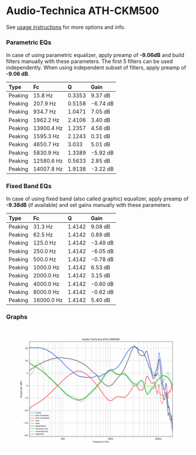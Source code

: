 # Audio-Technica ATH-CKM500
See [usage instructions](https://github.com/jaakkopasanen/AutoEq#usage) for more options and info.

### Parametric EQs
In case of using parametric equalizer, apply preamp of **-9.06dB** and build filters manually
with these parameters. The first 5 filters can be used independently.
When using independent subset of filters, apply preamp of **-9.06 dB**.

| Type    | Fc         |      Q | Gain     |
|:--------|:-----------|:-------|:---------|
| Peaking | 15.8 Hz    | 0.3353 | 9.37 dB  |
| Peaking | 207.9 Hz   | 0.5158 | -6.74 dB |
| Peaking | 934.7 Hz   | 1.0471 | 7.05 dB  |
| Peaking | 1962.2 Hz  | 2.4106 | 3.40 dB  |
| Peaking | 13900.4 Hz | 1.2357 | 4.56 dB  |
| Peaking | 1595.3 Hz  | 2.1243 | 0.31 dB  |
| Peaking | 4650.7 Hz  | 3.033  | 5.01 dB  |
| Peaking | 5830.9 Hz  | 1.3389 | -5.92 dB |
| Peaking | 12580.6 Hz | 0.5633 | 2.85 dB  |
| Peaking | 14007.8 Hz | 1.9138 | -3.22 dB |

### Fixed Band EQs
In case of using fixed band (also called graphic) equalizer, apply preamp of **-9.38dB**
(if available) and set gains manually with these parameters.

| Type    | Fc         |      Q | Gain     |
|:--------|:-----------|:-------|:---------|
| Peaking | 31.3 Hz    | 1.4142 | 9.08 dB  |
| Peaking | 62.5 Hz    | 1.4142 | 0.89 dB  |
| Peaking | 125.0 Hz   | 1.4142 | -3.49 dB |
| Peaking | 250.0 Hz   | 1.4142 | -6.05 dB |
| Peaking | 500.0 Hz   | 1.4142 | -0.78 dB |
| Peaking | 1000.0 Hz  | 1.4142 | 6.53 dB  |
| Peaking | 2000.0 Hz  | 1.4142 | 3.15 dB  |
| Peaking | 4000.0 Hz  | 1.4142 | -0.60 dB |
| Peaking | 8000.0 Hz  | 1.4142 | -0.62 dB |
| Peaking | 16000.0 Hz | 1.4142 | 5.40 dB  |

### Graphs
![](./Audio-Technica%20ATH-CKM500.png)